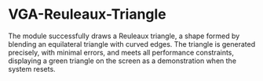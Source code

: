 # VGA-Reuleaux-Triangle
The module successfully draws a Reuleaux triangle, a shape formed by blending an equilateral triangle with curved edges. The triangle is generated precisely, with minimal errors, and meets all performance constraints, displaying a green triangle on the screen as a demonstration when the system resets.

